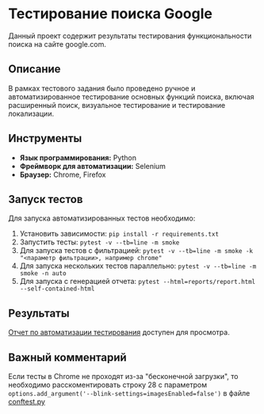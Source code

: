 # Тестирование поиска Google

Данный проект содержит результаты тестирования функциональности поиска на сайте google.com.

## Описание

В рамках тестового задания было проведено ручное и автоматизированное тестирование основных функций поиска, включая расширенный поиск, визуальное тестирование и тестирование локализации.

## Инструменты

*   **Язык программирования:** Python
*   **Фреймворк для автоматизации:** Selenium
*   **Браузер:** Chrome, Firefox

## Запуск тестов

Для запуска автоматизированных тестов необходимо:

1.  Установить зависимости: `pip install -r requirements.txt`
2.  Запустить тесты: `pytest -v --tb=line -m smoke`
3.  Для запуска тестов с фильтрацией: `pytest -v --tb=line -m smoke -k "<параметр фильтрации>, например chrome"`
4.  Для запуска нескольких тестов параллельно: `pytest -v --tb=line -m smoke -n auto`
5.  Для запуска с генерацией отчета: `pytest --html=reports/report.html --self-contained-html`
  
## Результаты

[Отчет по автоматизации тестирования](./reports/report.html) доступен для просмотра.

## Важный комментарий
Если тесты в Chrome не проходят из-за "бесконечной загрузки", то необходимо расскоментировать строку 28 с параметром
`options.add_argument('--blink-settings=imagesEnabled=false')` в файле [conftest.py](./automated_testing/conftest.py)